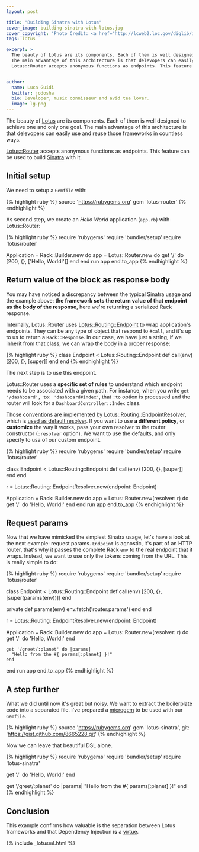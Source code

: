 ```yaml
---
layout: post

title: "Building Sinatra with Lotus"
cover_image: building-sinatra-with-lotus.jpg
cover_copyright: 'Photo Credit: <a href="http://lcweb2.loc.gov/diglib/ihas/loc.natlib.gottlieb.07791/default.html">William P Gottlieb</a> via <a href="http://en.wikipedia.org/wiki/File:Frank_Sinatra_by_Gottlieb_c1947-_2.jpg">Wikimedia Commons</a>'
tags: lotus

excerpt: >
  The beauty of Lotus are its components. Each of them is well designed to achieve one and only one goal.
  The main advantage of this architecture is that delevopers can easily use and reuse those frameworks in countless ways.
  Lotus::Router accepts anonymous functions as endpoints. This feature can be used to build Sinatra with it.


author:
  name: Luca Guidi
  twitter: jodosha
  bio: Developer, music connisseur and avid tea lover.
  image: lg.png
---
```


The beauty of [Lotus](http://lotusrb.org) are its components. Each of them is well designed to achieve one and only one goal.
The main advantage of this architecture is that delevopers can easily use and reuse those frameworks in countless ways.

[Lotus::Router](/2014/01/23/introducing-lotus-router.html) accepts anonymous functions as endpoints.
This feature can be used to build [Sinatra](http://sinatrarb.com) with it.

## Initial setup

We need to setup a `Gemfile` with:

{% highlight ruby %}
source 'https://rubygems.org'
gem 'lotus-router'
{% endhighlight %}

As second step, we create an _Hello World_ application (`app.rb`) with Lotus::Router:

{% highlight ruby %}
require 'rubygems'
require 'bundler/setup'
require 'lotus/router'

Application = Rack::Builder.new do
  app = Lotus::Router.new do
    get '/' do
      [200, {}, ['Hello, World!']]
    end
  end
  run app
end.to_app
{% endhighlight %}

## Return value of the block as response body

You may have noticed a discrepancy between the typical Sinatra usage and the example above: __the framework sets the return value of that endpoint as the body of the response__, here we're returning a serialized Rack response.

Internally, Lotus::Router uses [Lotus::Routing::Endpoint](http://rdoc.info/gems/lotus-router/Lotus/Routing/Endpoint) to wrap application's endpoints.
They can be any type of object that respond to `#call`, and it's up to us to return a `Rack::Response`.
In our case, we have just a string, if we inherit from that class, we can wrap the body in a proper response:

{% highlight ruby %}
class Endpoint < Lotus::Routing::Endpoint
  def call(env)
    [200, {}, [super]]
  end
end
{% endhighlight %}

The next step is to use this endpoint.

Lotus::Router uses a __specific set of rules__ to understand which endpoint needs to be associated with a given path.
For instance, when you write `get '/dashboard', to: 'dashboard#index'`, that `:to` option is processed and the router will look for a `DashboardController::Index` class.

[Those](https://github.com/lotus/router#duck-typed-endpoints) [conventions](http://rdoc.info/gems/lotus-router/Lotus/Routing/EndpointResolver#resolve-instance_method) are implemented by [Lotus::Routing::EndpointResolver](http://rdoc.info/gems/lotus-router/Lotus/Routing/EndpointResolver), which is [used as default resolver](https://github.com/lotus/router/blob/master/lib/lotus/routing/http_router.rb#L43).
If you want to use __a different policy__, or __customize__ the way it works, pass your own resolver to the router constructor (`:resolver` option).
We want to use the defaults, and only specify to usa of our custom endpoint.

{% highlight ruby %}
require 'rubygems'
require 'bundler/setup'
require 'lotus/router'

class Endpoint < Lotus::Routing::Endpoint
  def call(env)
    [200, {}, [super]]
  end
end

r = Lotus::Routing::EndpointResolver.new(endpoint: Endpoint)

Application = Rack::Builder.new do
  app = Lotus::Router.new(resolver: r) do
    get '/' do
      'Hello, World!'
    end
  end
  run app
end.to_app
{% endhighlight %}

## Request params

Now that we have mimicked the simplest Sinatra usage, let's have a look at the next example: request params.
`Endpoint` is agnostic, it's part of an HTTP router, that's why it passes the complete Rack `env` to the real endpoint that it wraps.
Instead, we want to use only the tokens coming from the URL. This is really simple to do:

{% highlight ruby %}
require 'rubygems'
require 'bundler/setup'
require 'lotus/router'

class Endpoint < Lotus::Routing::Endpoint
  def call(env)
    [200, {}, [super(params(env))]]
  end

  private
  def params(env)
    env.fetch('router.params')
  end
end

r = Lotus::Routing::EndpointResolver.new(endpoint: Endpoint)

Application = Rack::Builder.new do
  app = Lotus::Router.new(resolver: r) do
    get '/' do
      'Hello, World!'
    end

    get '/greet/:planet' do |params|
      "Hello from the #{ params[:planet] }!"
    end
  end
  run app
end.to_app
{% endhighlight %}

## A step further

What we did until now it's great but noisy.
We want to extract the boilerplate code into a separated file.
I've prepared a [microgem](http://jeffkreeftmeijer.com/2011/microgems-five-minute-rubygems/) to be used with our `Gemfile`.

{% highlight ruby %}
source 'https://rubygems.org'
gem 'lotus-sinatra', git: 'https://gist.github.com/8665228.git'
{% endhighlight %}

Now we can leave that beautiful DSL alone.

{% highlight ruby %}
require 'rubygems'
require 'bundler/setup'
require 'lotus-sinatra'

get '/' do
  'Hello, World!'
end

get '/greet/:planet' do |params|
  "Hello from the #{ params[:planet] }!"
end
{% endhighlight %}

## Conclusion

This example confirms how valuable is the separation between Lotus frameworks and that Dependency Injection __is__ a [virtue](http://solnic.eu/2013/12/17/the-world-needs-another-post-about-dependency-injection-in-ruby.html).

{% include _lotusml.html %}
